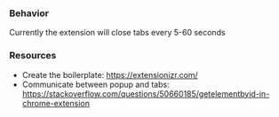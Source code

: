 ### Behavior

Currently the extension will close tabs every 5-60 seconds

### Resources

- Create the boilerplate: https://extensionizr.com/
- Communicate between popup and tabs: https://stackoverflow.com/questions/50660185/getelementbyid-in-chrome-extension
